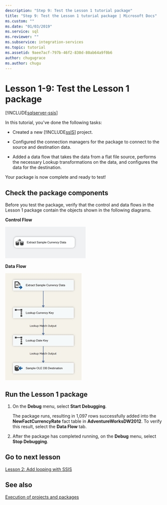 ```yaml
---
description: "Step 9: Test the Lesson 1 tutorial package"
title: "Step 9: Test the Lesson 1 tutorial package | Microsoft Docs"
ms.custom: ""
ms.date: "01/03/2019"
ms.service: sql
ms.reviewer: ""
ms.subservice: integration-services
ms.topic: tutorial
ms.assetid: 9aee7acf-797b-46f2-830d-80ab64a9f0b6
author: chugugrace
ms.author: chugu
---
```

# Lesson 1-9: Test the Lesson 1 package

[!INCLUDE[sqlserver-ssis](../includes/applies-to-version/sqlserver-ssis.md)]



In this tutorial, you've done the following tasks:  
  
-   Created a new [!INCLUDE[ssIS](../includes/ssis-md.md)] project.  
  
-   Configured the connection managers for the package to connect to the source and destination data.  
  
-   Added a data flow that takes the data from a flat file source, performs the necessary Lookup transformations on the data, and configures the data for the destination.  
  
Your package is now complete and ready to test!
  
## Check the package components
  
Before you test the package, verify that the control and data flows in the Lesson 1 package contain the objects shown in the following diagrams.  
  
**Control Flow** 
  
![Control flow in package](../integration-services/media/task9lesson1control.gif "Control flow in package")  
  
**Data Flow**  
  
![Data flow in package](../integration-services/media/task9lesson1data.gif "Data flow in package")  
  
## Run the Lesson 1 package  
  
1.  On the **Debug** menu, select **Start Debugging**.  
  
    The package runs, resulting in 1,097 rows successfully added into the **NewFactCurrencyRate** fact table in **AdventureWorksDW2012**. To verify this result, select the **Data Flow** tab.
  
2.  After the package has completed running, on the **Debug** menu, select **Stop Debugging**.  
  
## Go to next lesson
[Lesson 2: Add looping with SSIS](../integration-services/lesson-2-adding-looping-with-ssis.md)  
  
## See also  
[Execution of projects and packages](packages/run-integration-services-ssis-packages.md) 
  
  
  
